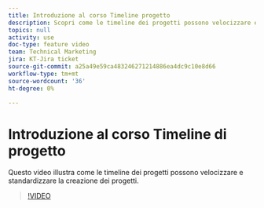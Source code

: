```yaml
---
title: Introduzione al corso Timeline progetto
description: Scopri come le timeline dei progetti possono velocizzare e standardizzare la creazione dei progetti.
topics: null
activity: use
doc-type: feature video
team: Technical Marketing
jira: KT-Jira ticket
source-git-commit: a25a49e59ca483246271214886ea4dc9c10e8d66
workflow-type: tm+mt
source-wordcount: '36'
ht-degree: 0%

---
```


# Introduzione al corso Timeline di progetto

Questo video illustra come le timeline dei progetti possono velocizzare e standardizzare la creazione dei progetti.

>[!VIDEO](https://video.tv.adobe.com/v/335212/?quality=12&learn=on)
